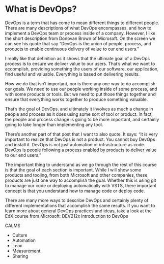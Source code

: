 # What is DevOps?

DevOps is a term that has come to mean different things to different people. There are many descriptions of what DevOps encompasses, and how to implement a DevOps team or process inside of a company. However, I like the short description from Donovan Brown of Microsoft. On the screen we can see his quote that say “DevOps is the union of people, process, and products to enable continuous delivery of value to our end users.”

I really like that definition as it shows that the ultimate goal of a DevOps process is to ensure we deliver value to our users. That’s what we want to accomplish, providing something the users of our software, our application, find useful and valuable. Everything is based on delivering results.

How we do that isn’t important, nor is there any one way to do accomplish our goals. We need to use our people working inside of some process, and with some products or tools. But we need to put those things together and ensure that everything works together to produce something valuable.

That’s the goal of DevOps, and ultimately it involves as much a change in people and process as it does using some sort of tool or product. In fact, the people and process change is going to be more important, and certainly going to take longer than implementing any tool.

There’s another part of that post that I want to also quote. It says:
“It is very important to realize that DevOps is not a product.  You cannot buy DevOps and install it.  DevOps is not just automation or infrastructure as code.  DevOps is people following a process enabled by products to deliver value to our end users.”

The important thing to understand as we go through the rest of this course is that the goal of each section is important. While I will show some products and tooling, from both Microsoft and other companies, these products are just one way to accomplish the goal. Whether this is using git to manage our code or deploying automatically with VSTS, there important concept is that you understand how to manage code or deploy code.

There are many more ways to describe DevOps and certainly plenty of different implementations that accomplish the same results. If you want to learn more about general DevOps practices and ideas, take a look at the EdX course from Microsoft: DEV212x Introduction to DevOps

CALMS 
* Culture
* Automation
* Lean
* Measurement
* Sharing
